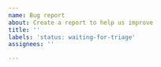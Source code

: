```yaml
---
name: Bug report
about: Create a report to help us improve
title: ''
labels: 'status: waiting-for-triage'
assignees: ''

---
```


<!--
Thanks for providing feedback. Please, review the following:

**Security Vulnerability?**
STOP and go to https://pivotal.io/security to disclose security issues responsibly.

**Question?**
This is the place to report issues and request enhancements. If you have a question about why something is not or how to do something, please use Stack Overflow.

**Issue vs Pull Request**
Do not create both. You can however start with an issue, and later decide to submit a pull request, in which case the issue will be closed as superseded by the pull request.

**Bug report (do not copy/paste)**
Please provide details of the problem, including the Spring Framework version. If possible, please provide a test case or sample application that reproduce the problem. This makes it much easier for us to diagnose the problem and to verify that we have fixed it.

**Enhancement (do not copy/paste)**
Please start by describing the problem that you are trying to solve. There may already
be a solution, or there may be a way to solve it that you hadn't considered.
-->

